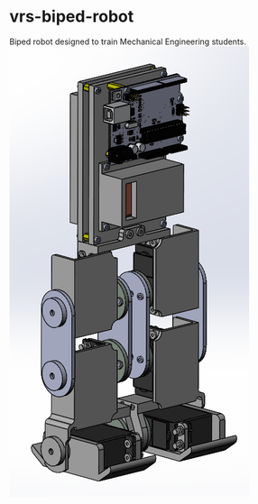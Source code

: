 # vrs-biped-robot
Biped robot designed to train Mechanical Engineering students.
![Test Image 1](autonomousBiped.png)
